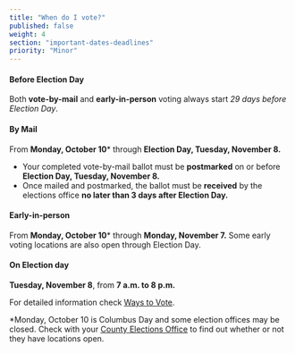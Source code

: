 ```yaml
---
title: "When do I vote?"
published: false
weight: 4
section: "important-dates-deadlines"
priority: "Minor"
---
```

#### Before Election Day
Both **vote-by-mail** and **early-in-person** voting always start _29 days before Election Day_.  

#### By Mail  
From **Monday, October 10*** through **Election Day, Tuesday, November 8.**  
- Your completed vote-by-mail ballot must be **postmarked** on or before **Election Day, Tuesday, November 8.**  
- Once mailed and postmarked, the ballot must be **received** by the elections office **no later than 3 days after Election Day.**  

#### Early-in-person  
From **Monday, October 10*** through **Monday, November 7.** Some early voting locations are also open through Election Day.  

#### On Election day  
**Tuesday, November 8**, from **7 a.m. to 8 p.m.**  

For detailed information check [Ways to Vote](#section-ways-to-vote).  

*Monday, October 10 is Columbus Day and some election offices may be closed. Check with your [County Elections Office](#section-election-office-contact) to find out whether or not they have locations open.  
